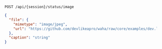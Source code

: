 ```http request
POST /api/{session}/status/image
```

```json { title="Body" }
{
  "file": {
    "mimetype": "image/jpeg",
    "url": "https://github.com/devlikeapro/waha/raw/core/examples/dev.likeapro.jpg"
  },
  "caption": "string"
}
```
